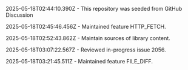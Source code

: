 2025-05-18T02:44:10.390Z - This repository was seeded from GitHub Discussion 

2025-05-18T02:45:46.456Z - Maintained feature HTTP_FETCH.

2025-05-18T02:52:43.862Z - Maintain sources of library content.

2025-05-18T03:07:22.567Z - Reviewed in-progress issue 2056.

2025-05-18T03:21:45.511Z - Maintained feature FILE_DIFF.

